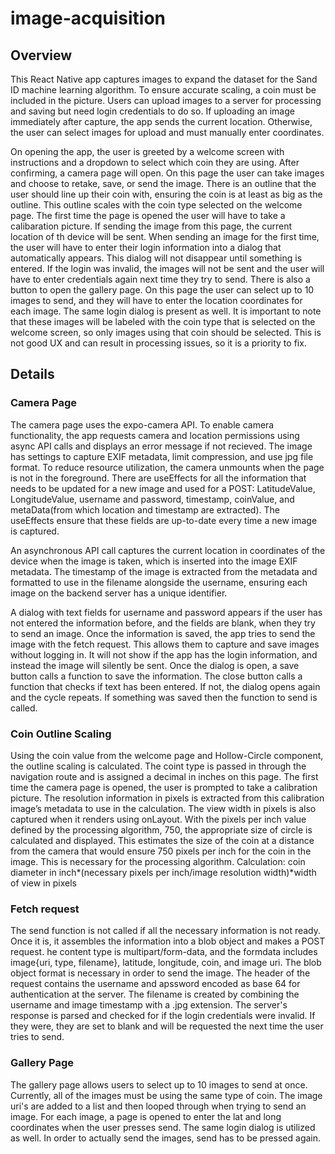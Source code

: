 # image-acquisition

## Overview
This React Native app captures images to expand the dataset for the Sand ID machine learning algorithm. To ensure accurate scaling, a coin must be included in the picture. Users can upload images to a server for processing and saving but need login credentials to do so. If uploading an image immediately after capture, the app sends the current location. Otherwise, the user can select images for upload and must manually enter coordinates.

On opening the app, the user is greeted by a welcome screen with instructions and a dropdown to select which coin they are using. After confirming, a camera page will open. On this page the user can take images and choose to retake, save, or send the image. There is an outline that the user should line up their coin with, ensuring the coin is at least as big as the outline. This outline scales with the coin type selected on the welcome page. The first time the page is opened the user will have to take a calibaration picture. If sending the image from this page, the current location of th device will be sent. When sending an image for the first time, the user will have to enter their login information into a dialog that automatically appears. This dialog will not disappear until something is entered. If the login was invalid, the images will not be sent and the user will have to enter credentials again next time they try to send.
There is also a button to open the gallery page. On this page the user can select up to 10 images to send, and they will have to enter the location coordinates for each image. The same login dialog is present as well. It is important to note that these images will be labeled with the coin type that is selected on the welcome screen, so only images using that coin should be selected. This is not good UX and can result in processing issues, so it is a priority to fix. 

## Details

### Camera Page
The camera page uses the expo-camera API. To enable camera functionality, the app requests camera and location permissions using async API calls and displays an error message if not recieved. The image has settings to capture EXIF metadata, limit compression, and use jpg file format. To reduce resource utilization, the camera unmounts when the page is not in the foreground. There are useEffects for all the information that needs to be updated for a new image and used for a POST: LatitudeValue, LongitudeValue, username and password, timestamp, coinValue, and metaData(from which location and timestamp are extracted). The useEffects ensure that these fields are up-to-date every time a new image is captured.

An asynchronous API call captures the current location in coordinates of the device when the image is taken, which is inserted into the image EXIF metadata. The timestamp of the image is extracted from the metadata and formatted to use in the filename alongside the username, ensuring each image on the backend server has a unique identifier. 

A dialog with text fields for username and password appears if the user has not entered the information before, and the fields are blank, when they try to send an image. Once the information is saved, the app tries to send the image with the fetch request. This allows them to capture and save images without logging in. It will not show if the app has the login information, and instead the image will silently be sent. Once the dialog is open, a save button calls a function to save the information. The close button calls a function that checks if text has been entered. If not, the dialog opens again and the cycle repeats. If something was saved then the function to send is called. 

### Coin Outline Scaling
Using the coin value from the welcome page and Hollow-Circle component, the outline scaling is calculated. The coint type is passed in through the navigation route and is assigned a decimal in inches on this page. The first time the camera page is opened, the user is prompted to take a calibration picture. The resolution information in pixels is extracted from this calibration image’s metadata to use in the calculation. The view width in pixels is also captured when it renders using onLayout. With the pixels per inch value defined by the processing algorithm, 750, the appropriate size of circle is calculated and displayed. This estimates the size of the coin at a distance from the camera that would ensure 750 pixels per inch for the coin in the image. This is necessary for the processing algorithm. 
Calculation: coin diameter in inch*(necessary pixels per inch/image resolution width)*width of view in pixels

### Fetch request
The send function is not called if all the necessary information is not ready. Once it is, it assembles the information into a blob object and makes a POST request. he content type is multipart/form-data, and the formdata includes image{uri, type, filename}, latitude, longitude, coin, and image uri. The blob object format is necessary in order to send the image. The header of the request contains the username and apssword encoded as base 64 for authentication at the server. The filename is created by combining the username and image timestamp with a .jpg extension. The server's response is parsed and checked for if the login credentials were invalid. If they were, they are set to blank and will be requested the next time the user tries to send. 

### Gallery Page
The gallery page allows users to select up to 10 images to send at once. Currently, all of the images must be using the same type of coin. The image uri's are added to a list and then looped through when trying to send an image. For each image, a page is opened to enter the lat and long coordinates when the user presses send. The same login dialog is utilized as well. In order to actually send the images, send has to be pressed again.
